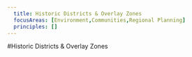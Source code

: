 ```yaml
---
  title: Historic Districts & Overlay Zones
  focusAreas: [Environment,Communities,Regional Planning]
  principles: []
---
```

#Historic Districts & Overlay Zones